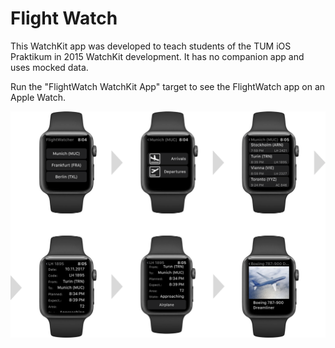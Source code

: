# Flight Watch

This WatchKit app was developed to teach students of the TUM iOS Praktikum in 2015 WatchKit development. It has no companion app and uses mocked data.

Run the "FlightWatch WatchKit App" target to see the FlightWatch app on an Apple Watch.

![alt text](https://github.com/janwasgint/FlightWatch/blob/master/flight_watch.png "Flight Watch Demo")


